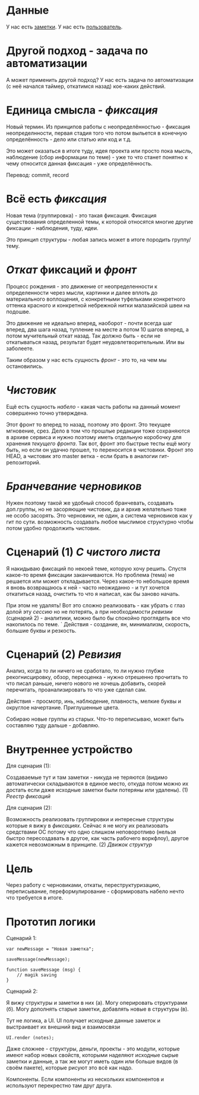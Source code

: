 # Данные

У нас есть [заметки](notes.js). У нас есть [пользователь](user.js).

# Другой подход - задача по автоматизации

А может применить другой подход? У нас есть задача по автоматизации (с неё начался таймер, откатимся назад) кое-каких действий.


# Единица смысла - *фиксация*

Новый термин. Из принципов работы с неопределённостью - фиксация неопределнности, первая стадия того что потом выльется в конечную определённость - дело или статью или код и т.д.

Это может оказаться в итоге туду, идея проекта или просто пока мысль, наблюдение (сбор информации по теме) - уже то что станет понятно к чему относится данная фиксация - уже определённость.

Перевод: commit, record

# Всё есть *фиксация*

Новая тема (группировка) - это такая фиксация. Фиксация существования определенной темы, к которой относятся многие другие фиксации - наблюдения, туду, идеи.

Это принцип структуры - любая запись может в итоге породить группу/тему.


# *Откат* фиксаций и *фронт*

Процесс рождения - это движение от неопределенности к определенности через мысли, картинки и далее вплоть до материального воплощения, с конкретными туфельками конкретного оттенка красного и конкретной небрежной нитки малазийской швеи на подошве.

Это движение не идеально вперед, наоборот - почти всегда шаг вперед, два шага назад, тупление на месте а потом 10 шагов вперед, а потом мучительный откат назад. Так должно быть - если не откатываться назад, результат будет неудовлетворительным. Или вы заболеете.

Таким образом у нас есть сущность *фронт* - это то, на чем мы остановились.


# *Чистовик*

Ещё есть сущность *набело* - какая часть работы на данный момент совершенно точно утверждена.

Этот фронт то вперед то назад, поэтому это фронт. Это текущее мгновение, срез. Дело в том что прошлые редакции тоже сохраняются в архиве сервиса и нужно поэтому иметь отдельную коробочку для хранения *текущего фронта*. Так вот, фронт это быстрые тесты ещё могу быть, но если он удачно прошел, то переносится в чистовики. Фронт это HEAD, а чистовик это master ветка - если брать в аналогии гит-репозиторий.


# *Бранчевание черновиков*

Нужен поэтому такой же удобный способ бранчевать, создавать доп.группы, но не засоряющие чистовик, да и архив желательно тоже не особо засорять. Это черновики, не один, а система черновиков как у гит по сути. возможность создавать любое мыслимое структурно чтобы потом удобно продолжить чистовик.


# Сценарий (1) *С чистого листа*

Я накидываю фиксаций по некоей теме, которую хочу решить. Спустя какое-то время фиксации заканчиваются. Но проблема (тема) не решается или может откладывается. Через какое-то небольшое время я вновь возвращаюсь к ней - часто неожиданно - и тут хочется откатиться назад, очистить то что я написал, как бы заново начать.

При этом не удалять! Вот это сложно реализовать - как убрать с глаз долой эту *сессию* но не потерять, а при необходимости *ревизии* (сценарий 2) - аналитики, можно было бы спокойно проглядеть все что накопилось по теме.
`
Действия - создание, ян, минимализм, скорость, большие буквы и резкость.


# Сценарий (2) *Ревизия*

Анализ, когда то ли ничего не сработало, то ли нужно глубже рекогнисцировку, обзор, переоценка - нужно отрешенно прочитать то что писал раньше, ничего нового не хочешь добавить, скорей перечитать, проанализировать то что уже сделал сам.

Действия - просмотр, инь, наблюдение, плавность, мелкие буквы и округлое начертание. Приглушенные цвета.

Собираю новые группы из старых. Что-то переписываю, может быть составляю туду дальше - добавляю.


# Внутреннее устройство

Для сценария (1): 

Создаваемые тут и там заметки - никуда не теряются (видимо автоматически складываются в единое место, откуда потом можно их достать если даже исходные заметки были потеряны или удалены). (1) *Реестр фиксаций* 

Для сценария (2):

Возможность реализовать группировки и интересные структуры которые я вижу в *фиксациях*. Сейчас я не могу их реализовать средствами ОС потому что одно слишком неповоротливо (нельзя быстро пересоздавать в другое, как часть рабочего воркфлоу), другое кажется невозможным в принципе. (2) *Движок структур*


#  Цель

Через работу с черновиками, откаты, переструктуризацию, переписывание, переформулирование - сформировать набело нечто что требуется в итоге.


# Прототип логики

Сценарий 1:

```
var newMessage = "Новая заметка";

saveMessage(newMessage);

function saveMessage (msg) {
    // magik saving
}

```

Сценарий 2:

Я вижу структуры и заметки в них (а). Могу оперировать структурами (б). Могу дополнять старые заметки, добавлять новые в структуры (в). 

Тут не логика, а UI. UI получает исходные данные заметок и выстраивает их внешний вид и взаимосвязи

```
UI.render (notes);
```

Даже сложнее - структуры, деньги, проекты - это модули, которые имеют набор новых свойств, которыми наделяют исходные сырые заметки и данные, а так же могут иметь один или больше видов (в своём пакете), которые рисуют это всё как надо.

Компоненты. Если компоненты из нескольких компонентов и используют перекрестно там друг друга.

